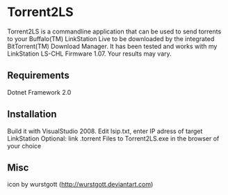 # Torrent2LS
Torrent2LS is a commandline application that can be used to send torrents to your Buffalo(TM) LinkStation Live to be downloaded by the integrated BitTorrent(TM) Download Manager.
It has been tested and works with my LinkStation LS-CHL Firmware 1.07. Your results may vary.

## Requirements
Dotnet Framework 2.0

## Installation
Build it with VisualStudio 2008.
Edit lsip.txt, enter IP adress of target LinkStation
Optional: link .torrent Files to Torrent2LS.exe in the browser of your choice

## Misc
icon by wurstgott (http://wurstgott.deviantart.com)